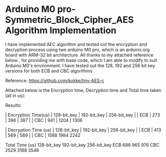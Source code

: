 # Arduino M0 pro- Symmetric_Block_Cipher_AES Algorithm Implementation

I have implemented AEC algorithm and tested out the encryption and decryption process using two arduino M0 pro, which is an arduino.org board with ARM-32 bit architecture. All thanks to my attached reference below , for providing me with base code, which I am able to modify to suit Arduino M0's  environment. I have tested out the 128, 192 and 256 bit key versions for both ECB and CBC algorithms . 

Reference:
https://github.com/kokke/tiny-AES-c
 
 Attached below is the Encryption time, Decryption time and Total time taken (all in us): 
 
Results:

| Encryption Time(us)  |	128-bit_key  |	192-bit_key  |	256-bit_key |
| ECB |	273  |	396  |	387 |
| CBC |	941 |	1204  |	1306
			
			
| Decryption Time (us)  |	128-bit_key  |	192-bit_key  |	256-bit_key |
| ECB |	413  |	569  |	589 |
| CBC |	1588	1984	2242
			
Total Time (us)	128-bit_key	192-bit_key	256-bit_key
ECB	686	965	976
CBC	2529	3188	3548
